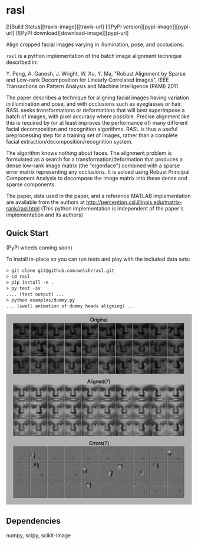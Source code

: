 rasl
====
[![Build Status][travis-image]][travis-url] [![PyPI version][pypi-image]][pypi-url] [![PyPI download][download-image]][pypi-url]

Align cropped facial images varying in illumination, pose, and occlusions.

`rasl` is a python implementation of the batch image alignment technique
described in:

Y. Peng, A. Ganesh, J. Wright, W. Xu, Y. Ma, "Robust Alignment by
   Sparse and Low-rank Decomposition for Linearly Correlated Images",
   IEEE Transactions on Pattern Analysis and Machine Intelligence (PAMI) 2011

The paper describes a technique for aligning facial images having
variation in illumination and pose, and with occlusions such as
eyeglasses or hair. RASL seeks transformations or deformations that
will best superimpose a batch of images, with pixel accuracy where
possible. Precise alignment like this is required by (or at least
improves the performance of) many different facial decomposition and
recognition algorithms. RASL is thus a useful preprocessing step for a
training set of images, rather than a complete facial
extraction/decomposition/recognition system.

The algorithm knows nothing about faces. The alignment problem is
formulated as a search for a transformation/deformation that produces
a dense low-rank image matrix (the "eigenface") combined with a sparse
error matrix representing any occlusions. It is solved using Robust
Principal Component Analysis to decompose the image matrix into these
dense and sparse components.

The paper, data used in the paper, and a reference MATLAB
implementation are available from the authors at
http://perception.csl.illinois.edu/matrix-rank/rasl.html
(This python implementation is independent of the paper's implementation
and its authors)

Quick Start
-----------
(PyPi wheels coming soon)

To install in-place so you can run tests and play with the included data sets:
```
> git clone git@github.com:welch/rasl.git
> cd rasl
> pip install -e .
> py.test -sv
.... (test output) ...
> python examples/dummy.py
... (swell animation of dummy heads aligning) ...
```

![dummy screenshot](./images/dummy.jpg)

Dependencies
-------------
numpy, scipy, scikit-image

